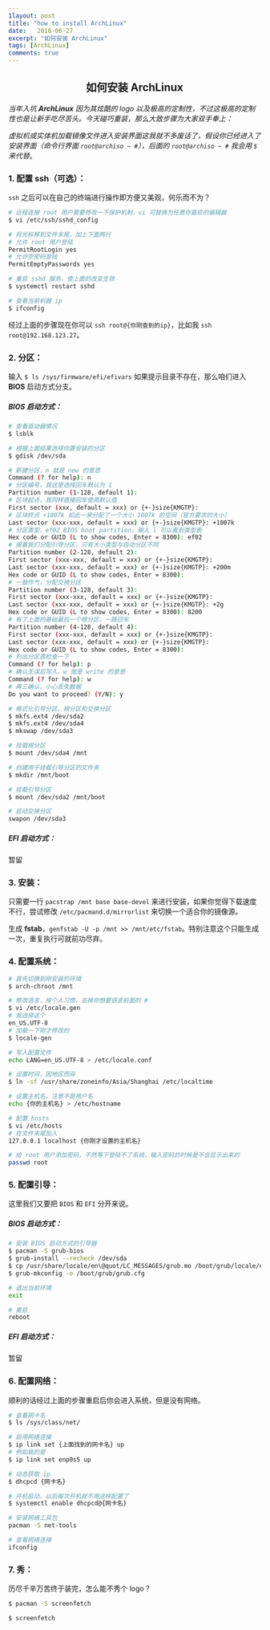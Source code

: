 ```yaml
---
1layout: post
title: "how to install ArchLinux"
date:   2018-06-27
excerpt: "如何安装 ArchLinux"
tags: [ArchLinux]
comments: true
---
```


<center><h2>如何安装 ArchLinux</h2></center>

<!--more-->

*当年入坑 **ArchLinux** 因为其炫酷的 logo 以及极高的定制性，不过这极高的定制性也是让新手吃尽苦头。今天碰巧重装，那么大致步骤为大家双手奉上：*

*虚拟机或实体机加载镜像文件进入安装界面这我就不多废话了，假设你已经进入了安装界面（命令行界面 `root@archiso ~ #`），后面的 `root@archiso ~ #` 我会用 `$` 来代替*。

### 1. 配置 ssh（可选）：

`ssh` 之后可以在自己的终端进行操作即方便又美观，何乐而不为？

```sh
# 远程连接 root 用户需要修改一下保护机制，vi 可替换为任意你喜欢的编辑器
$ vi /etc/ssh/sshd_config

# 将光标移到文件末尾，加上下面两行
# 允许 root 用户登陆
PermitRootLogin yes
# 允许空密码登陆
PermitEmptyPasswords yes

# 重启 sshd 服务，使上面的改变生效
$ systemctl restart sshd

# 查看当前机器 ip
$ ifconfig
```

经过上面的步骤现在你可以 `ssh root@{你刚查到的ip}`，比如我 `ssh root@192.168.123.27`。

### 2. 分区：

输入 `$ ls /sys/firmware/efi/efivars` 如果提示目录不存在，那么咱们进入 **BIOS** 启动方式分支。

##### BIOS 启动方式：

```sh
# 查看驱动器情况
$ lsblk

# 根据上面结果选择你要安装的分区
$ gdisk /dev/sda

# 新建分区，n 就是 new 的意思
Command (? for help): n
# 分区编号，我这里选择回车默认为 1
Partition number (1-128, default 1): 
# 区块起点，我同样直接回车使用默认值
First sector (xxx, default = xxx) or {+-}size{KMGTP}:
# 区块终点 +1007k 如此一来分配了一个大小 1007k 的空间（官方要求的大小）
Last sector (xxx-xxx, default = xxx) or {+-}size{KMGTP}: +1007k
# 分区类型，ef02 BIOS boot partition，输入 l 可以看到类型表
Hex code or GUID (L to show codes, Enter = 8300): ef02
# 接着我们分配引导分区，只有大小类型与启动分区不同
Partition number (2-128, default 2):
First sector (xxx-xxx, default = xxx) or {+-}size{KMGTP}:
Last sector (xxx-xxx, default = xxx) or {+-}size{KMGTP}: +200m
Hex code or GUID (L to show codes, Enter = 8300):
# 一鼓作气，分配交换分区
Partition number (3-128, default 3):
First sector (xxx-xxx, default = xxx) or {+-}size{KMGTP}:
Last sector (xxx-xxx, default = xxx) or {+-}size{KMGTP}: +2g
Hex code or GUID (L to show codes, Enter = 8300): 8200
# 有了上面的基础最后一个根分区，一路回车
Partition number (4-128, default 4):
First sector (xxx-xxx, default = xxx) or {+-}size{KMGTP}:
Last sector (xxx-xxx, default = xxx) or {+-}size{KMGTP}:
Hex code or GUID (L to show codes, Enter = 8300):
# 列出分区表检查一下
Command (? for help): p
# 确认无误后写入，w 就是 write 的意思
Command (? for help): w
# 再三确认，小心丢失数据
Do you want to proceed? (Y/N): y

# 格式化引导分区，根分区和交换分区
$ mkfs.ext4 /dev/sda2
$ mkfs.ext4 /dev/sda4
$ mkswap /dev/sda3

# 挂载根分区
$ mount /dev/sda4 /mnt

# 创建用于挂载引导分区的文件夹
$ mkdir /mnt/boot

# 挂载引导分区
$ mount /dev/sda2 /mnt/boot

# 启动交换分区
swapon /dev/sda3
```

##### EFI 启动方式：

暂留

### 3. 安装：

只需要一行 `pacstrap /mnt base base-devel` 来进行安装，如果你觉得下载速度不行，尝试修改 `/etc/pacmand.d/mirrorlist` 来切换一个适合你的镜像源。

生成 **fstab**，`genfstab -U -p /mnt >> /mnt/etc/fstab`。特别注意这个只能生成一次，重复执行可就前功尽弃。

### 4. 配置系统：

```sh
# 首先切换到刚安装的环境
$ arch-chroot /mnt

# 修改语言，按个人习惯，去掉你想要语言前面的 #
$ vi /etc/locale.gen
# 我选择这个
en_US.UTF-8
# 加载一下刚才修改的
$ locale-gen

# 写入配置文件
echo LANG=en_US.UTF-8 > /etc/locale.conf

# 设置时间，因地区而异
$ ln -sf /usr/share/zoneinfo/Asia/Shanghai /etc/localtime

# 设置主机名，注意不是用户名
echo {你的主机名} > /etc/hostname

# 配置 hosts
$ vi /etc/hosts
# 在文件末尾加入
127.0.0.1 localhost {你刚才设置的主机名}

# 给 root 用户添加密码，不然等下登陆不了系统，输入密码的时候是不会显示出来的
passwd root
```

### 5. 配置引导：

这里我们又要把 `BIOS` 和 `EFI` 分开来说。

##### BIOS 启动方式：

```sh
# 安装 BIOS 启动方式的引导器
$ pacman -S grub-bios
$ grub-install --recheck /dev/sda
$ cp /usr/share/locale/en\@quot/LC_MESSAGES/grub.mo /boot/grub/locale/en.mo
$ grub-mkconfig -o /boot/grub/grub.cfg

# 退出当前环境
exit

# 重启
reboot
```



##### EFI 启动方式：

暂留

### 6. 配置网络：

顺利的话经过上面的步骤重启后你会进入系统，但是没有网络。

```sh
# 查看网卡名
$ ls /sys/class/net/

# 启用网络连接
$ ip link set {上面找到的网卡名} up
# 例如我的是
$ ip link set enp0s5 up

# 动态获取 ip
$ dhcpcd {网卡名}

# 开机启动，以后每次开机就不用这样配置了
$ systemctl enable dhcpcd@{网卡名}

# 安装网络工具包
pacman -S net-tools

# 查看网络连接
ifconfig
```

### 7. 秀：

历尽千辛万苦终于装完，怎么能不秀个 logo？

```sh
$ pacman -S screenfetch

$ screenfetch
```
